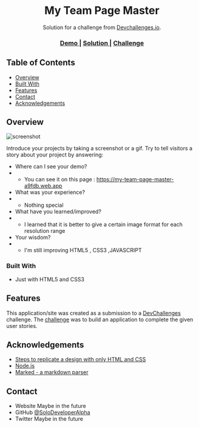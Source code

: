 <!-- Please update value in the {}  -->

<h1 align="center">My Team Page Master</h1>

<div align="center">
   Solution for a challenge from  <a href="http://devchallenges.io" target="_blank">Devchallenges.io</a>.
</div>

<div align="center">
  <h3>
    <a href="https://{your-demo-link.your-domain}">
      Demo
    </a>
    <span> | </span>
    <a href="https://my-team-page-master-a9fdb.web.app">
      Solution
    </a>
    <span> | </span>
    <a href="https://devchallenges.io/challenges/hhmesazsqgKXrTkYkt0U">
      Challenge
    </a>
  </h3>
</div>

<!-- TABLE OF CONTENTS -->

## Table of Contents

- [Overview](#overview)
- [Built With](#built-with)
- [Features](#features)
- [Contact](#contact)
- [Acknowledgements](#acknowledgements)

<!-- OVERVIEW -->

## Overview

![screenshot](https://firebasestorage.googleapis.com/v0/b/my-team-page-master-a9fdb.appspot.com/o/mypageteam.png?alt=media&token=65347d20-734a-4198-bd09-ec4bda152bf2)

Introduce your projects by taking a screenshot or a gif. Try to tell visitors a story about your project by answering:

- Where can I see your demo?
- * You can see it on this page : https://my-team-page-master-a9fdb.web.app
- What was your experience?
- * Nothing special
- What have you learned/improved?
- * I learned that it is better to give a certain image format for each resolution range
- Your wisdom? 
- * I'm still improving HTML5 , CSS3 ,JAVASCRIPT
### Built With

<!-- This section should list any major frameworks that you built your project using. Here are a few examples.-->

- Just with HTML5 and CSS3

## Features

<!-- List the features of your application or follow the template. Don't share the figma file here :) -->

This application/site was created as a submission to a [DevChallenges](https://devchallenges.io/challenges) challenge. The [challenge](https://devchallenges.io/challenges/hhmesazsqgKXrTkYkt0U) was to build an application to complete the given user stories.


## Acknowledgements

<!-- This section should list any articles or add-ons/plugins that helps you to complete the project. This is optional but it will help you in the future. For exmpale -->

- [Steps to replicate a design with only HTML and CSS](https://devchallenges-blogs.web.app/how-to-replicate-design/)
- [Node.js](https://nodejs.org/)
- [Marked - a markdown parser](https://github.com/chjj/marked)

## Contact

- Website Maybe in the future
- GitHub [@SoloDeveloperAlpha](https://github.com/SoloDeveloperAlpha)
- Twitter Maybe in the future
